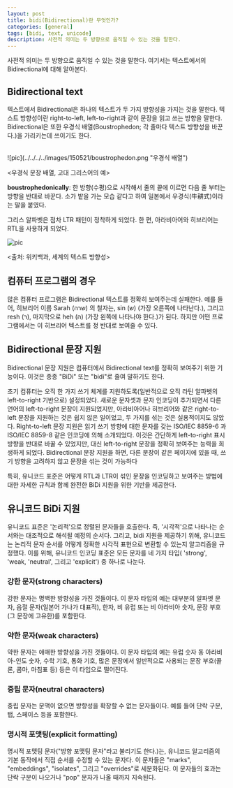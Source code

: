 ```yaml
---
layout: post
title: bidi(Bidirectional)란 무엇인가?
categories: [general]
tags: [bidi, text, unicode]
description: 사전적 의미는 두 방향으로 움직일 수 있는 것을 말한다.
---
```


사전적 의미는 두 방향으로 움직일 수 있는 것을 말한다. 여기서는 텍스트에서의 Bidirectional에 대해 알아본다.

## Bidirectional text
텍스트에서 Bidirectional은 하나의 텍스트가 두 가지 방향성을 가지는 것을 말한다. 텍스트 방향성이란 right-to-left, left-to-right과 같이 문장을 읽고 쓰는 방향을 말한다. Bidirectional은 또한 우경식 배열(Boustrophedon; 각 줄마다 텍스트 방향성을 바꾼다.)을 가리키는데 쓰이기도 한다.

<br />
![pic](../../../../images/150521/boustrophedon.png "우경식 배열")

<우경식 문장 배열, 고대 그리스어의 예>

__boustrophedonically__: 한 방향(수평)으로 시작해서 줄의 끝에 이르면 다음 줄 부터는 방향을 반대로 바꾼다. 소가 밭을 가는 모습 같다고 하여 일본에서 우경식(牛耕式)이라는 말을 붙였다.

그리스 알파벳은 점차 LTR 패턴이 정착하게 되었다. 한 편, 아라비아어와 히브리어는 RTL을 사용하게 되었다.

![pic](http://upload.wikimedia.org/wikipedia/commons/thumb/4/47/Writing_directions_of_the_world.svg/800px-Writing_directions_of_the_world.svg.png "Wikipedia")

<출처: 위키백과, 세계의 텍스트 방향성>

## 컴퓨터 프로그램의 경우
많은 컴퓨터 프로그램은 Bidirectional 텍스트를 정확히 보여주는데 실패한다. 예를 들어, 히브리어 이름 Sarah (שרה) 의 철자는, sin (ש) (가장 오른쪽에 나타난다.), 그리고 resh (ר), 마지막으로 heh (ה) (가장 왼쪽에 나타나야 한다.)가 된다. 하지만 어떤 프로그램에서는 이 히브리어 텍스트를 정 반대로 보여줄 수 있다.

## Bidirectional 문장 지원
Bidirectional 문장 지원은 컴퓨터에서 Bidirectional text를 정확히 보여주기 위한 기능이다. 이것은 종종 "BiDi" 또는 "bidi"로 줄여 말하기도 한다.

초기 컴퓨터는 오직 한 가지 쓰기 체계를 지원하도록(일반적으로 오직 라틴 알파벳의 left-to-right 기반으로) 설정되었다. 새로운 문자셋과 문자 인코딩이 추가되면서 다른 언어의 left-to-right 문장이 지원되었지만, 아라비아어나 히브리어와 같은 right-to-left 문장을 지원하는 것은 쉽지 않은 일이었고, 두 가지를 섞는 것은 실용적이지도 않았다. Right-to-left 문장 지원은 읽기 쓰기 방향에 대한 문자를 갖는 ISO/IEC 8859-6 과 ISO/IEC 8859-8 같은 인코딩에 의해 소개되었다. 이것은 간단하게 left-to-right 표시 방향을 반대로 바꿀 수 있었지만, 대신 left-to-right 문장을 정확히 보여주는 능력을 희생하게 되었다. Bidirectional 문장 지원을 하면, 다른 문장이 같은 페이지에 있을 때, 쓰기 방향을 고려하지 않고 문장을 섞는 것이 가능하다

특히, 유니코드 표준은 어떻게 RTL과 LTR이 섞인 문장을 인코딩하고 보여주는 방법에 대한 자세한 규칙과 함께 완전한 BiDi 지원을 위한 기반을 제공한다.

## 유니코드 BiDi 지원
유니코드 표준은 '논리적'으로 정렬된 문자들을 호출한다. 즉, '시각적'으로 나타나는 순서와는 대조적으로 해석될 예정의 순서다. 그리고, bidi 지원을 제공하기 위해, 유니코드는 논리적 문자 순서를 어떻게 정확한 시각적 표현으로 변환할 수 있는지 알고리즘을 규정했다. 이를 위해, 유니코드 인코딩 표준은 모든 문자를 네 가지 타입( 'strong', 'weak, 'neutral', 그리고 'explicit') 중 하나로 나눈다.

### 강한 문자(strong characters)
강한 문자는 명백한 방향성을 가진 것들이다. 이 문자 타입의 예는 대부분의 알파벳 문자, 음절 문자(일본어 가나가 대표적), 한자, 비 유럽 또는 비 아라비아 숫자, 문장 부호(그 문장에 고유한)를 포함한다.

### 약한 문자(weak characters)
약한 문자는 애매한 방향성을 가진 것들이다. 이 문자 타입의 예는 유럽 숫자 동 아라비아-인도 숫자, 수학 기호, 통화 기호, 많은 문장에서 일반적으로 사용되는 문장 부호(콜론, 콤마, 마침표 등) 등은 이 타입으로 떨어진다.

### 중립 문자(neutral characters)
중립 문자는 문맥이 없으면 방향성을 확장할 수 없는 문자들이다. 예를 들어 단락 구분, 탭, 스페이스 등을 포함한다.

### 명시적 포맷팅(explicit formatting)
명시적 포맷팅 문자("방향 포맷팅 문자"라고 불리기도 한다.)는, 유니코드 알고리즘의 기본 동작에서 직접 순서를 수정할 수 있는 문자다. 이 문자들은 "marks", "embeddings", "isolates", 그리고 "overrides"로 세분화된다. 이 문자들의 효과는 단락 구분이 나오거나 "pop" 문자가 나올 때까지 지속된다.